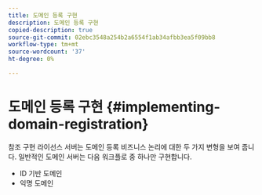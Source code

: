```yaml
---
title: 도메인 등록 구현
description: 도메인 등록 구현
copied-description: true
source-git-commit: 02ebc3548a254b2a6554f1ab34afbb3ea5f09bb8
workflow-type: tm+mt
source-wordcount: '37'
ht-degree: 0%

---
```


# 도메인 등록 구현 {#implementing-domain-registration}

참조 구현 라이선스 서버는 도메인 등록 비즈니스 논리에 대한 두 가지 변형을 보여 줍니다. 일반적인 도메인 서버는 다음 워크플로 중 하나만 구현합니다.

* ID 기반 도메인
* 익명 도메인

